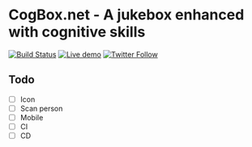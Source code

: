 # CogBox.net - A jukebox enhanced with cognitive skills

[![Build Status](https://dev.azure.com/orneholm/CogBox.net/_apis/build/status/CogBox.net?branchName=master)](https://dev.azure.com/orneholm/CogBox.net/_build/latest?definitionId=9&branchName=master)
[![Live demo](https://img.shields.io/static/v1?label=Demo&message=Try%20out%20the%20live%20demo&color=#17547a)](https://CogBox.net/)
[![Twitter Follow](https://img.shields.io/badge/Twitter-@PeterOrneholm-blue.svg?logo=twitter)](https://twitter.com/PeterOrneholm)


## Todo

 - [ ] Icon
 - [ ] Scan person
 - [ ] Mobile
 - [ ] CI
 - [ ] CD
